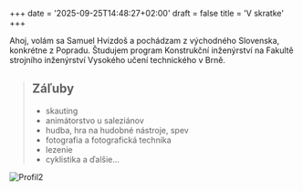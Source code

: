 +++
date = '2025-09-25T14:48:27+02:00'
draft = false
title = 'V skratke'
+++

Ahoj, volám sa Samuel Hvizdoš a pochádzam z východného Slovenska, konkrétne z Popradu. Študujem program Konstrukční inženýrství na Fakultě strojního inženýrství Vysokého učení technického v Brně.

> ## Záľuby
> - skauting
> - animátorstvo u saleziánov
> - hudba, hra na hudobné nástroje, spev
> - fotografia a fotografická technika
> - lezenie
> - cyklistika
> a ďalšie...

![Profil2](/images/7V7A3460.jpg)